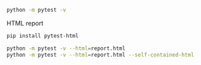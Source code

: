 

```bash
python -m pytest -v
```


HTML report

```bash
pip install pytest-html
```

```bash
python -m pytest -v --html=report.html
python -m pytest -v --html=report.html --self-contained-html
```